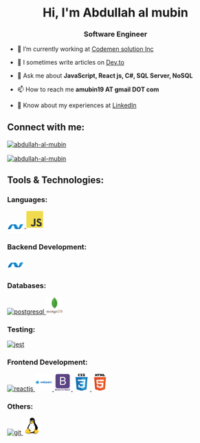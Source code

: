 <h1 align="center">Hi, I'm Abdullah al mubin</h1>
<h3 align="center">Software Engineer</h3>

- 🔭 I’m currently working at [Codemen solution Inc](http://codemen.com/)

- 📝 I sometimes write articles on [Dev.to](https://dev.to/abdullahmubin)

- 💬 Ask me about **JavaScript, React js, C#, SQL Server, NoSQL**

- 📫 How to reach me **amubin19 AT gmail DOT com**

- 📄 Know about my experiences at [LinkedIn](https://www.linkedin.com/in/abdullah-al-mubin/)


<h2 align="left">Connect with me:</h2>
<p align="left">
<a href="https://dev.to/abdullahmubin" target="blank"><img align="center" src="https://cdn.jsdelivr.net/npm/simple-icons@3.0.1/icons/dev-dot-to.svg" alt="abdullah-al-mubin" height="30" width="40" /></a>

<a href="https://www.linkedin.com/in/abdullah-al-mubin" target="blank"><img align="center" src="https://raw.githubusercontent.com/rahuldkjain/github-profile-readme-generator/master/src/images/icons/Social/linked-in-alt.svg" alt="abdullah-al-mubin" height="30" width="40" /></a>

</p>

<h2 align="left">Tools & Technologies:</h2>
<h3 align="left">Languages:</h3>
<p align="left">
   <a href="https://en.wikipedia.org/wiki/C_Sharp_(programming_language)" target="_blank">  <img align="center" alt="Csharp" height="30" width="40" src="https://raw.githubusercontent.com/devicons/devicon/9f4f5cdb393299a81125eb5127929ea7bfe42889/icons/dot-net/dot-net-original.svg"> </a>
    <a href="https://developer.mozilla.org/en-US/docs/Web/JavaScript" target="_blank"><img src="https://raw.githubusercontent.com/devicons/devicon/master/icons/javascript/javascript-original.svg"
                                                                                           alt="javascript" width="40" height="40"/> </a>

</p>


<h3 align="left">Backend Development:</h3>
<p align="left">
    <a href="https://en.wikipedia.org/wiki/C_Sharp_(programming_language)" target="_blank">  <img align="center" alt="Csharp" height="30" width="40" src="https://raw.githubusercontent.com/devicons/devicon/9f4f5cdb393299a81125eb5127929ea7bfe42889/icons/dot-net/dot-net-original.svg"> </a>
    
</p>


<h3 align="left">Databases:</h3>
<p align="left">
    <a href="https://www.microsoft.com/en-us/sql-server/developer-tools" target="_blank"> <img
            src="https://brandslogos.com/wp-content/uploads/images/microsoft-sql-server-logo.png"
            alt="postgresql" width="40" height="40"/> </a>
    <a href="https://www.mongodb.com/" target="_blank"> <img
            src="https://raw.githubusercontent.com/devicons/devicon/master/icons/mongodb/mongodb-original-wordmark.svg"
            alt="mongodb" width="40" height="40"/> </a>
</p>


<h3 align="left">Testing:</h3>
<p align="left">
    <a href="https://jestjs.io" target="_blank"> <img
            src="https://www.vectorlogo.zone/logos/jestjsio/jestjsio-icon.svg" alt="jest" width="40" height="40"/> </a>
</p>



<h3 align="left">Frontend Development:</h3>
<p align="left">
    <a href="https://reactjs.org/" target="_blank"> <img
            src="https://www.vhv.rs/dpng/d/524-5245981_react-js-logo-png-transparent-png-download.png"
            alt="reactjs" width="40" height="40"/> </a>
    <a href="https://webpack.js.org" target="_blank"> <img
            src="https://raw.githubusercontent.com/devicons/devicon/d00d0969292a6569d45b06d3f350f463a0107b0d/icons/webpack/webpack-original-wordmark.svg"
            alt="webpack" width="40" height="40"/> </a>
    <a href="https://getbootstrap.com" target="_blank"> <img
            src="https://raw.githubusercontent.com/devicons/devicon/master/icons/bootstrap/bootstrap-plain-wordmark.svg"
            alt="bootstrap" width="40" height="40"/> </a>
    <a href="https://www.w3schools.com/css/" target="_blank"> <img
            src="https://raw.githubusercontent.com/devicons/devicon/master/icons/css3/css3-original-wordmark.svg" alt="css3"
            width="40" height="40"/> </a>
    <a href="https://www.w3.org/html/" target="_blank"> <img
            src="https://raw.githubusercontent.com/devicons/devicon/master/icons/html5/html5-original-wordmark.svg"
            alt="html5" width="40" height="40"/> </a>
</p>



<h3 align="left">Others:</h3>
<p align="left">
    <a href="https://git-scm.com/" target="_blank"> <img
            src="https://www.vectorlogo.zone/logos/git-scm/git-scm-icon.svg" alt="git" width="40" height="40"/> </a>
    <a href="https://www.linux.org/" target="_blank"> <img
            src="https://raw.githubusercontent.com/devicons/devicon/master/icons/linux/linux-original.svg" alt="linux"
            width="40" height="40"/> </a>
</p>
